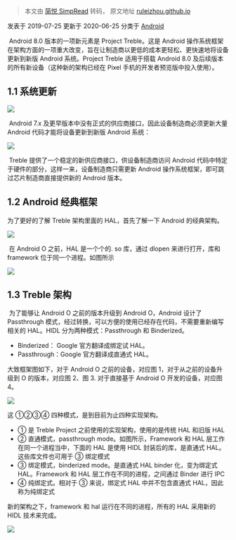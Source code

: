 > 本文由 [简悦 SimpRead](http://ksria.com/simpread/) 转码， 原文地址 [ruleizhou.github.io](https://ruleizhou.github.io/2019/07/25/Android%20Treble%E6%9E%B6%E6%9E%84%E5%88%86%E6%9E%90/)

发表于 2019-07-25 更新于 2020-06-25 分类于 [Android](https://ruleizhou.github.io/categories/Android/)  

​ Android 8.0 版本的一项新元素是 Project Treble。这是 Android 操作系统框架在架构方面的一项重大改变，旨在让制造商以更低的成本更轻松、更快速地将设备更新到新版 Android 系统。Project Treble 适用于搭载 Android 8.0 及后续版本的所有新设备（这种新的架构已经在 Pixel 手机的开发者预览版中投入使用）。

1.1 系统更新
--------

[![](https://ruleizhou.github.io/2019/07/25/Android%20Treble%E6%9E%B6%E6%9E%84%E5%88%86%E6%9E%90/1-1-1.png)](https://ruleizhou.github.io/2019/07/25/Android%20Treble%E6%9E%B6%E6%9E%84%E5%88%86%E6%9E%90/1-1-1.png)

​ Android 7.x 及更早版本中没有正式的供应商接口，因此设备制造商必须更新大量 Android 代码才能将设备更新到新版 Android 系统：

[![](https://ruleizhou.github.io/2019/07/25/Android%20Treble%E6%9E%B6%E6%9E%84%E5%88%86%E6%9E%90/1-1-2.png)](https://ruleizhou.github.io/2019/07/25/Android%20Treble%E6%9E%B6%E6%9E%84%E5%88%86%E6%9E%90/1-1-2.png)

​ Treble 提供了一个稳定的新供应商接口，供设备制造商访问 Android 代码中特定于硬件的部分，这样一来，设备制造商只需更新 Android 操作系统框架，即可跳过芯片制造商直接提供新的 Android 版本。

1.2 Android 经典框架
----------------

为了更好的了解 Treble 架构里面的 HAL，首先了解一下 Android 的经典架构。

[![](https://ruleizhou.github.io/2019/07/25/Android%20Treble%E6%9E%B6%E6%9E%84%E5%88%86%E6%9E%90/1-2-1.png)](https://ruleizhou.github.io/2019/07/25/Android%20Treble%E6%9E%B6%E6%9E%84%E5%88%86%E6%9E%90/1-2-1.png)

​ 在 Android O 之前，HAL 是一个个的. so 库，通过 dlopen 来进行打开，库和 framework 位于同一个进程。如图所示

[![](https://ruleizhou.github.io/2019/07/25/Android%20Treble%E6%9E%B6%E6%9E%84%E5%88%86%E6%9E%90/1-2-2.bmp)](https://ruleizhou.github.io/2019/07/25/Android%20Treble%E6%9E%B6%E6%9E%84%E5%88%86%E6%9E%90/1-2-2.bmp)

1.3 Treble 架构
-------------

​ 为了能够让 Android O 之前的版本升级到 Android O，Android 设计了 Passthrough 模式，经过转换，可以方便的使用已经存在代码，不需要重新编写相关的 HAL。HIDL 分为两种模式：Passthrough 和 Binderized。

*   Binderized： Google 官方翻译成绑定试 HAL。
*   Passthrough：Google 官方翻译成直通式 HAL。

大致框架图如下，对于 Android O 之前的设备，对应图 1，对于从之前的设备升级到 O 的版本，对应图 2、图 3. 对于直接基于 Android O 开发的设备，对应图 4。

[![](https://ruleizhou.github.io/2019/07/25/Android%20Treble%E6%9E%B6%E6%9E%84%E5%88%86%E6%9E%90/1-3-1.png)](https://ruleizhou.github.io/2019/07/25/Android%20Treble%E6%9E%B6%E6%9E%84%E5%88%86%E6%9E%90/1-3-1.png)

这 ①②③④ 四种模式，是到目前为止四种实现架构。

*   ① 是 Treble Project 之前使用的实现架构，使用的是传统 HAL 和旧版 HAL
*   ② 直通模式，passthrough mode。如图所示，Framework 和 HAL 层工作在同一个进程当中，下面的 HAL 是使用 HIDL 封装后的库，是直通式 HAL。这些库文件也可用于 ③ 绑定模式
*   ③ 绑定模式，binderized mode。是直通式 HAL binder 化，变为绑定式 HAL。Framework 和 HAL 层工作在不同的进程，之间通过 Binder 进行 IPC
*   ④ 纯绑定式。相对于 ③ 来说，绑定式 HAL 中并不包含直通式 HAL，因此称为纯绑定式

新的架构之下，framework 和 hal 运行在不同的进程，所有的 HAL 采用新的 HIDL 技术来完成。

[![](https://ruleizhou.github.io/2019/07/25/Android%20Treble%E6%9E%B6%E6%9E%84%E5%88%86%E6%9E%90/1-3-2.bmp)](https://ruleizhou.github.io/2019/07/25/Android%20Treble%E6%9E%B6%E6%9E%84%E5%88%86%E6%9E%90/1-3-2.bmp)